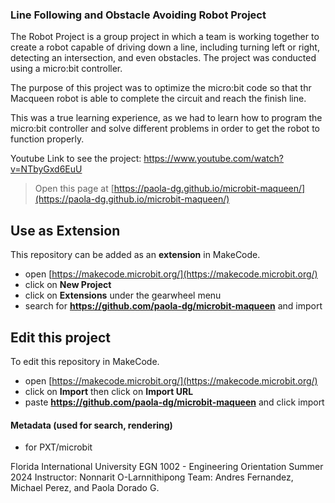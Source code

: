 ### Line Following and Obstacle Avoiding Robot Project
The Robot Project is a group project in which a team is working together to create a robot capable of driving down a line, including turning left or right, detecting an intersection, and even obstacles. The project was conducted using a micro:bit controller.

The purpose of this project was to optimize the micro:bit code so that thr Macqueen robot is able to complete the circuit and reach the finish line. 

This was a true learning experience, as we had to learn how to program the micro:bit controller and solve different problems in order to get the robot to function properly. 


Youtube Link to see the project: https://www.youtube.com/watch?v=NTbyGxd6EuU


> Open this page at [https://paola-dg.github.io/microbit-maqueen/](https://paola-dg.github.io/microbit-maqueen/)

## Use as Extension

This repository can be added as an **extension** in MakeCode.

* open [https://makecode.microbit.org/](https://makecode.microbit.org/)
* click on **New Project**
* click on **Extensions** under the gearwheel menu
* search for **https://github.com/paola-dg/microbit-maqueen** and import

## Edit this project

To edit this repository in MakeCode.

* open [https://makecode.microbit.org/](https://makecode.microbit.org/)
* click on **Import** then click on **Import URL**
* paste **https://github.com/paola-dg/microbit-maqueen** and click import

#### Metadata (used for search, rendering)

* for PXT/microbit
<script src="https://makecode.com/gh-pages-embed.js"></script><script>makeCodeRender("{{ site.makecode.home_url }}", "{{ site.github.owner_name }}/{{ site.github.repository_name }}");</script>


Florida International University
EGN 1002 - Engineering Orientation
Summer 2024
Instructor: Nonnarit O-Larnnithipong
Team: Andres Fernandez, Michael Perez, and Paola Dorado G.
